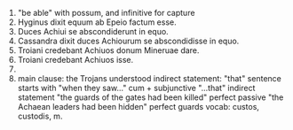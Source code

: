 1. "be able" with possum, and infinitive for capture
2. Hyginus dixit equum ab Epeio factum esse.
3. Duces Achiui se abscondiderunt in equo.
4. Cassandra dixit duces Achiourum se abscondidisse in equo.
5. Troiani credebant Achiuos donum Mineruae dare.
6. Troiani credebant Achiuos isse.
7. 
8. main clause: the Trojans understood
indirect statement: "that"
sentence starts with "when they saw..." cum + subjunctive "...that" indirect statement "the guards of the gates had been killed" perfect passive
"the Achaean leaders had been hidden" perfect
guards vocab: custos, custodis, m.
